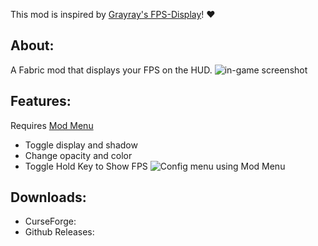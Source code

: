 This mod is inspired by [Grayray's FPS-Display](https://github.com/Grayray75/FPS-Display/releases)! ❤️

## About:
A Fabric mod that displays your FPS on the HUD.
![in-game screenshot](https://i.imgur.com/YE0XOTs.png)

## Features:
Requires [Mod Menu](https://github.com/TerraformersMC/ModMenu)
* Toggle display and shadow
* Change opacity and color
* Toggle Hold Key to Show FPS
![Config menu using Mod Menu](https://i.imgur.com/6wk4xYS.png)

## Downloads:
* CurseForge:
* Github Releases:
